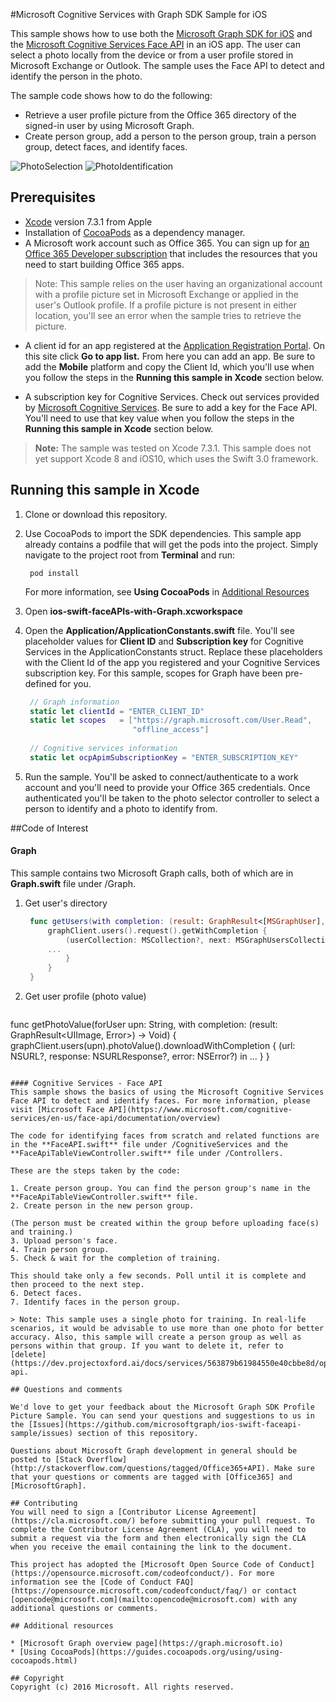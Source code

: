 #Microsoft Cognitive Services with Graph SDK Sample for iOS

This sample shows how to use both the [Microsoft Graph SDK for iOS](https://github.com/microsoftgraph/msgraph-sdk-ios) and the [Microsoft Cognitive Services Face API](https://www.microsoft.com/cognitive-services/en-us/face-api) in an iOS app. 
The user can select a photo locally from the device or from a user profile stored in Microsoft Exchange or Outlook. The sample uses the Face API to detect and identify the person in the photo.

The sample code shows how to do the following:

- Retrieve a user profile picture from the Office 365 directory of the signed-in user by using Microsoft Graph.
- Create person group, add a person to the person group, train a person group, detect faces, and identify faces.

![PhotoSelection](/readme-images/photoSelection.png) ![PhotoIdentification](/readme-images/photoIdentification.png)
## Prerequisites
* [Xcode](https://developer.apple.com/xcode/downloads/) version 7.3.1 from Apple
* Installation of [CocoaPods](https://guides.cocoapods.org/using/using-cocoapods.html)  as a dependency manager.
* A Microsoft work account such as Office 365.  You can sign up for [an Office 365 Developer subscription](https://profile.microsoft.com/RegSysProfileCenter/wizardnp.aspx?wizid=14b845d0-938c-45af-b061-f798fbb4d170&lcid=1033) that includes the resources that you need to start building Office 365 apps.

> Note: This sample relies on the user having an organizational account with a profile picture set in Microsoft Exchange or applied in the user's Outlook profile. If a profile picture is not present in either location, you'll see an error when the sample tries to retrieve the picture.

* A client id for an app registered at the [Application Registration Portal](https://apps.dev.microsoft.com). On this site click **Go to app list.** From here you can add an app. Be sure to add the **Mobile** platform and copy the Client Id, which you'll use when you follow the steps in the **Running this sample in Xcode** section below.

* A subscription key for Cognitive Services. Check out services provided by [Microsoft Cognitive Services](https://www.microsoft.com/cognitive-services). Be sure to add a key for the Face API. You'll need to use that key value when you follow the steps in the **Running this sample in Xcode** section below.

>**Note:** The sample was tested on Xcode 7.3.1. This sample does not yet support Xcode 8 and iOS10, which uses the Swift 3.0 framework.

## Running this sample in Xcode

1. Clone or download this repository.
2. Use CocoaPods to import the SDK dependencies. This sample app already contains a podfile that will get the pods into the project. Simply navigate to the project root from **Terminal** and run:

        pod install

  	 For more information, see **Using CocoaPods** in [Additional Resources](#AdditionalResources)

3. Open **ios-swift-faceAPIs-with-Graph.xcworkspace**
4. Open the **Application/ApplicationConstants.swift** file. 
You'll see placeholder values for **Client ID** and **Subscription key** for Cognitive Services in the ApplicationConstants struct. Replace these placeholders with the Client Id of the app you registered and your Cognitive Services subscription key.
For this sample, scopes for Graph have been pre-defined for you.
   ```swift
    // Graph information
    static let clientId = "ENTER_CLIENT_ID"
    static let scopes   = ["https://graph.microsoft.com/User.Read",
                           "offline_access"]
    
    // Cognitive services information
    static let ocpApimSubscriptionKey = "ENTER_SUBSCRIPTION_KEY"
   ```
5. Run the sample. You'll be asked to connect/authenticate to a work account and you'll need to provide your Office 365 credentials. Once authenticated you'll be taken to the photo selector controller to select a person to identify and a photo to identify from. 

##Code of Interest

#### Graph
This sample contains two Microsoft Graph calls, both of which are in **Graph.swift** file under /Graph.

1. Get user's directory
   ```swift
    func getUsers(with completion: (result: GraphResult<[MSGraphUser], Error>) -> Void) {
        graphClient.users().request().getWithCompletion {
            (userCollection: MSCollection?, next: MSGraphUsersCollectionRequest?, error: NSError?) in
		...
            }
        }
    }
   ```
   
2. Get user profile (photo value)
   ```swift
 func getPhotoValue(forUser upn: String, with completion: (result: GraphResult<UIImage, Error>) -> Void) {
        graphClient.users(upn).photoValue().downloadWithCompletion {
            (url: NSURL?, response: NSURLResponse?, error: NSError?) in
       ...
		}
 }
   ```

#### Cognitive Services - Face API
This sample shows the basics of using the Microsoft Cognitive Services Face API to detect and identify faces. For more information, please visit [Microsoft Face API](https://www.microsoft.com/cognitive-services/en-us/face-api/documentation/overview)

The code for identifying faces from scratch and related functions are in the **FaceAPI.swift** file under /CognitiveServices and the **FaceApiTableViewController.swift** file under /Controllers.

These are the steps taken by the code:

1. Create person group. You can find the person group's name in the **FaceApiTableViewController.swift** file.
2. Create person in the new person group.

   (The person must be created within the group before uploading face(s) and training.)
3. Upload person's face.
4. Train person group.
5. Check & wait for the completion of training.

   This should take only a few seconds. Poll until it is complete and then proceed to the next step.
6. Detect faces.
7. Identify faces in the person group.

> Note: This sample uses a single photo for training. In real-life scenarios, it would be advisable to use more than one photo for better accuracy. Also, this sample will create a person group as well as persons within that group. If you want to delete it, refer to  [delete](https://dev.projectoxford.ai/docs/services/563879b61984550e40cbbe8d/operations/563879b61984550f30395245) api. 

## Questions and comments

We'd love to get your feedback about the Microsoft Graph SDK Profile Picture Sample. You can send your questions and suggestions to us in the [Issues](https://github.com/microsoftgraph/ios-swift-faceapi-sample/issues) section of this repository.

Questions about Microsoft Graph development in general should be posted to [Stack Overflow](http://stackoverflow.com/questions/tagged/Office365+API). Make sure that your questions or comments are tagged with [Office365] and [MicrosoftGraph].

## Contributing
You will need to sign a [Contributor License Agreement](https://cla.microsoft.com/) before submitting your pull request. To complete the Contributor License Agreement (CLA), you will need to submit a request via the form and then electronically sign the CLA when you receive the email containing the link to the document.

This project has adopted the [Microsoft Open Source Code of Conduct](https://opensource.microsoft.com/codeofconduct/). For more information see the [Code of Conduct FAQ](https://opensource.microsoft.com/codeofconduct/faq/) or contact [opencode@microsoft.com](mailto:opencode@microsoft.com) with any additional questions or comments.

## Additional resources

* [Microsoft Graph overview page](https://graph.microsoft.io)
* [Using CocoaPods](https://guides.cocoapods.org/using/using-cocoapods.html)

## Copyright
Copyright (c) 2016 Microsoft. All rights reserved.

